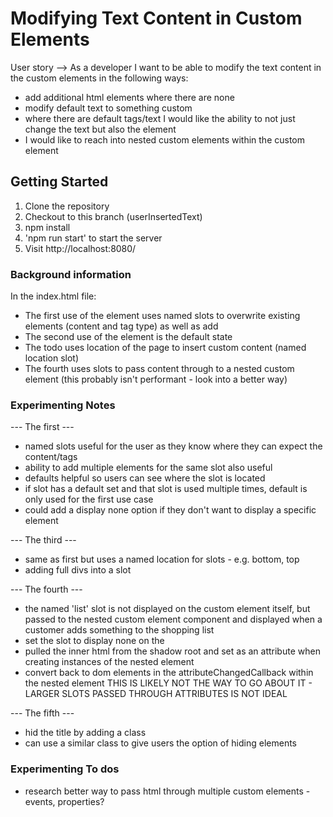 # Modifying Text Content in Custom Elements

User story --> As a developer I want to be able to modify the text content in the custom elements in the following ways:
- add additional html elements where there are none
- modify default text to something custom
- where there are default tags/text I would like the ability to not just change the text but also the element
- I would like to reach into nested custom elements within the custom element

## Getting Started

1. Clone the repository
2. Checkout to this branch (userInsertedText)
3. npm install
4. 'npm run start' to start the server
5. Visit http://localhost:8080/

### Background information

In the index.html file:
- The first use of the <shopping-list> element uses named slots to overwrite existing elements (content and tag type) as well as add
- The second use of the <shopping-list> element is the default state
- The  <shopping-list> todo uses location of the page to insert custom content (named location slot)
- The fourth <shopping-list> uses slots to pass content through to a nested custom element (this probably isn't performant - look into a better way)

### Experimenting Notes

--- The first <shopping-list> ---
 - named slots useful for the user as they know where they can expect the content/tags
 - ability to add multiple elements for the same slot also useful
 - defaults helpful so users can see where the slot is located
 - if slot has a default set and that slot is used multiple times, default is only used for the first use case
 - could add a display none option if they don't want to display a specific element 
  
--- The third <shopping-list> ---
- same as first but uses a named location for slots - e.g. bottom, top
- adding full divs into a slot
  
--- The fourth <shopping-list> ---
- the named 'list' slot is not displayed on the <shopping-list> custom element itself, but passed to the nested custom element <shopping-item> component and displayed when a customer adds something to the shopping list
- set the slot to display none on the <shopping-list> 
- pulled the inner html from the shadow root and set as an attribute when creating instances of the nested element
- convert back to dom elements in the attributeChangedCallback within the nested <shopping-item> element
  THIS IS LIKELY NOT THE WAY TO GO ABOUT IT - LARGER SLOTS PASSED THROUGH ATTRIBUTES IS NOT IDEAL
 
 --- The fifth <shopping-list> ---
 - hid the title by adding a class
 - can use a similar class to give users the option of hiding elements

### Experimenting To dos

- research better way to pass html through multiple custom elements - events, properties?
